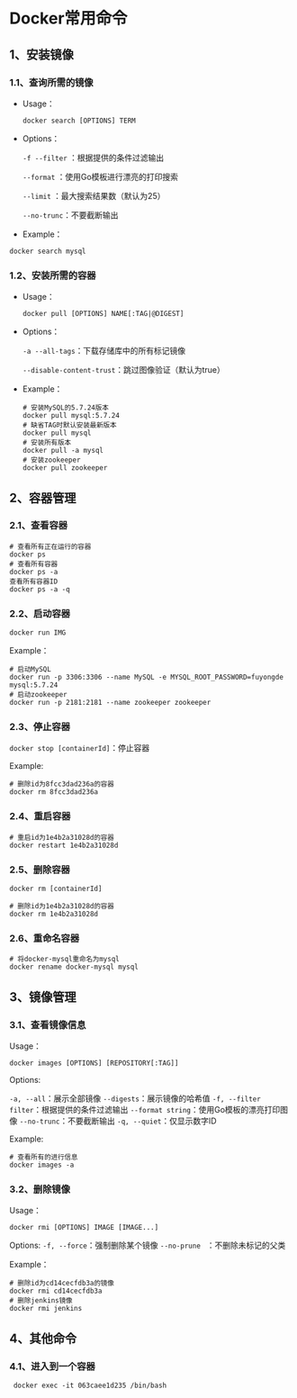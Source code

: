 # Docker常用命令

## 1、安装镜像

### 1.1、查询所需的镜像

- Usage：

  `docker search [OPTIONS] TERM`

- Options：

  `-f --filter` ：根据提供的条件过滤输出

  `--format` ：使用Go模板进行漂亮的打印搜索

  `--limit` ：最大搜索结果数（默认为25）

  `--no-trunc`：不要截断输出

- Example：

```shell
docker search mysql
```

### 1.2、安装所需的容器

- Usage：

  `docker pull [OPTIONS] NAME[:TAG|@DIGEST]`

- Options：

  `-a --all-tags`：下载存储库中的所有标记镜像
  
  `--disable-content-trust`：跳过图像验证（默认为true）

- Example：

  ```shell
  # 安装MySQL的5.7.24版本
  docker pull mysql:5.7.24
  # 缺省TAG时默认安装最新版本
  docker pull mysql
  # 安装所有版本
  docker pull -a mysql
  # 安装zookeeper
  docker pull zookeeper
  ```

## 2、容器管理

### 2.1、查看容器

```shell
# 查看所有正在运行的容器
docker ps
# 查看所有容器
docker ps -a
查看所有容器ID
docker ps -a -q
```

### 2.2、启动容器

`docker run IMG`

Example：

```shell
# 启动MySQL
docker run -p 3306:3306 --name MySQL -e MYSQL_ROOT_PASSWORD=fuyongde mysql:5.7.24
# 启动zookeeper
docker run -p 2181:2181 --name zookeeper zookeeper
```

### 2.3、停止容器

`docker stop [containerId]`：停止容器

Example:

```shell
# 删除id为8fcc3dad236a的容器
docker rm 8fcc3dad236a
```

### 2.4、重启容器

```shell
# 重启id为1e4b2a31028d的容器
docker restart 1e4b2a31028d
```

### 2.5、删除容器

`docker rm [containerId]`

```shell
# 删除id为1e4b2a31028d的容器
docker rm 1e4b2a31028d
```

### 2.6、重命名容器

```shell
# 将docker-mysql重命名为mysql
docker rename docker-mysql mysql
```

## 3、镜像管理

### 3.1、查看镜像信息

Usage：

`docker images [OPTIONS] [REPOSITORY[:TAG]]`

Options:

`-a, --all`：展示全部镜像
​    `--digests`：展示镜像的哈希值
`-f, --filter filter`：根据提供的条件过滤输出
​    `--format string`：使用Go模板的漂亮打印图像
​    `--no-trunc`：不要截断输出
`-q, --quiet`：仅显示数字ID

Example:

```shell
# 查看所有的进行信息
docker images -a
```

### 3.2、删除镜像

Usage：

`docker rmi [OPTIONS] IMAGE [IMAGE...]`

Options:
 `-f, --force`：强制删除某个镜像
 `--no-prune ` ：不删除未标记的父类

Example：

```shell
# 删除id为cd14cecfdb3a的镜像
docker rmi cd14cecfdb3a
# 删除jenkins镜像
docker rmi jenkins
```

## 4、其他命令

### 4.1、进入到一个容器

` docker exec -it 063caee1d235 /bin/bash`
